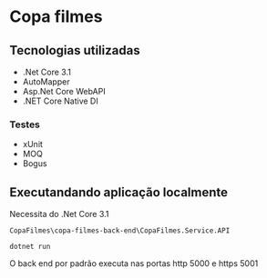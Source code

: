 # Copa filmes

## Tecnologias utilizadas

- .Net Core 3.1
- AutoMapper
- Asp.Net Core WebAPI
- .NET Core Native DI

### Testes
- xUnit
- MOQ
- Bogus

## Executandando aplicação localmente

Necessita do .Net Core 3.1

`CopaFilmes\copa-filmes-back-end\CopaFilmes.Service.API`

`dotnet run`

O back end por padrão executa nas portas http 5000 e https 5001
